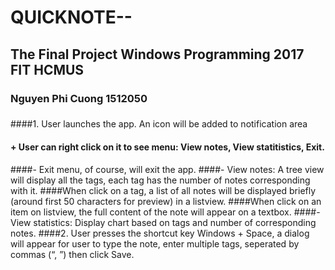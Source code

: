 # QUICKNOTE--
## The Final Project Windows Programming 2017 FIT HCMUS
### Nguyen Phi Cuong 1512050 
###
####1. User launches the app. An icon  will be added to notification area
####	+ User can right click on it to see menu: View notes, View statitistics, Exit.
####- Exit menu, of course, will exit the app.
####- View notes: A tree view will display all the tags, each tag has the number of notes corresponding with it.
####When click on a tag, a list of all notes will be displayed briefly (around first 50 characters for preview) in a listview.
####When click on an item on listview, the full content of the note will appear on a textbox.
####- View statistics: Display chart based on tags and number of corresponding notes.
####2. User presses the shortcut key Windows + Space, a dialog will appear for user to type the note, enter multiple tags, seperated by commas (“, ”) then click Save.

